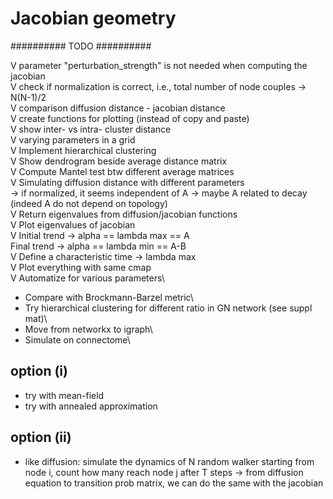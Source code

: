 # Jacobian geometry

########## TODO ##########

V parameter "perturbation_strength" is not needed when computing the jacobian\
V check if normalization is correct, i.e., total number of node couples -> N(N-1)/2\
V comparison diffusion distance - jacobian distance\
V create functions for plotting (instead of copy and paste)\
V show inter- vs intra- cluster distance\
V varying parameters in a grid\
V Implement hierarchical clustering\
V Show dendrogram beside average distance matrix\
V Compute Mantel test btw different average matrices\
V Simulating diffusion distance with different parameters\
    -> if normalized, it seems independent of A -> maybe A related to decay (indeed A do not depend on topology)\
V Return eigenvalues from diffusion/jacobian functions\
V Plot eigenvalues of jacobian\
V Initial trend -> alpha == lambda max == A\
  Final trend -> alpha == lambda min == A-B\
V Define a characteristic time -> lambda max\
V Plot everything with same cmap\
V Automatize for various parameters\

* Compare with Brockmann-Barzel metric\
* Try hierarchical clustering for different ratio in GN network (see suppl mat)\
* Move from networkx to igraph\
* Simulate on connectome\

## option (i)
- try with mean-field
- try with annealed approximation

## option (ii)
- like diffusion: simulate the dynamics of N random walker starting from node i, count how many reach node j after T steps
-> from diffusion equation to transition prob matrix, we can do the same with the jacobian
